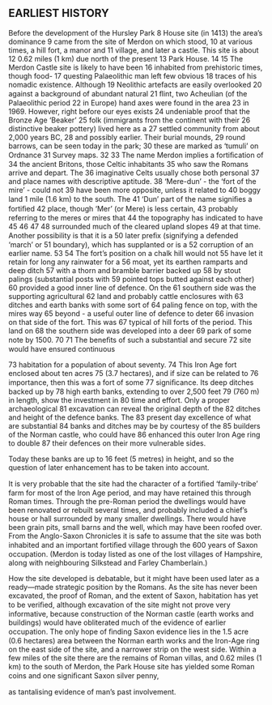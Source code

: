## EARLIEST HISTORY

Before the development of the Hursley Park  8 House site (in 1413) the area’s dominance  9 came from the site of Merdon on which stood, 10 at various times, a hill fort, a manor and 11 village, and later a castle. This site is about 12 0.62 miles (1 km) due north of the present 13 Park House. 14 15 The Merdon Castle site is likely to have been 16 inhabited from prehistoric times, though food- 17 questing Palaeolithic man left few obvious 18 traces of his nomadic existence. Although 19 Neolithic artefacts are easily overlooked 20 against a background of abundant natural 21 ﬂint, two Acheulian (of the Palaeolithic period 22 in Europe) hand axes were found in the area 23 in 1969. However, right before our eyes exists 24 undeniable proof that the Bronze Age ‘Beaker’ 25 folk (immigrants from the continent with their 26 distinctive beaker pottery) lived here as a 27 settled community from about 2,000 years BC, 28 and possibly earlier. Their burial mounds, 29 round barrows, can be seen today in the park; 30 these are marked as ‘tumuli’ on Ordnance 31 Survey maps. 32 33 The name Merdon implies a fortiﬁcation of 34 the ancient Britons, those Celtic inhabitants 35 who saw the Romans arrive and depart. The 36 imaginative Celts usually chose both personal 37 and place names with descriptive aptitude. 38 ‘Mere-dun’ - the ‘fort of the mire’ - could not 39 have been more opposite, unless it related to 40 boggy land 1 mile (1.6 km) to the south. The 41 ‘Dun’ part of the name signiﬁes a fortiﬁed 42 place, though ‘Mer’ (or Mere) is less certain, 43 probably referring to the meres or mires that 44 the topography has indicated to have 45 46 47 48 surrounded much of the cleared upland slopes 49 at that time. Another possibility is that it is a 50 later preﬁx (signifying a defended ‘march’ or 51 boundary), which has supplanted or is a 52 corruption of an earlier name. 53 54 The fort’s position on a chalk hill would not 55 have let it retain for long any rainwater for a 56 moat, yet its earthen ramparts and deep ditch 57 with a thorn and bramble barrier backed up 58 by stout palings (substantial posts with 59 pointed tops butted against each other) 60 provided a good inner line of defence. On the 61 southern side was the supporting agricultural 62 land and probably cattle enclosures with 63 ditches and earth banks with some sort of 64 paling fence on top, with the mires way 65 beyond - a useful outer line of defence to deter 66 invasion on that side of the fort. This was 67 typical of hill forts of the period. This land on 68 the southern side was developed into a deer 69 park of some note by 1500. 70 71 The beneﬁts of such a substantial and secure 72 site would have ensured continuous

73 habitation for a population of about seventy. 74 This Iron Age fort enclosed about ten acres 75 (3.7 hectares), and if size can be related to 76 importance, then this was a fort of some 77 signiﬁcance. Its deep ditches backed up by 78 high earth banks, extending to over 2,500 feet 79 (760 m) in length, show the investment in 80 time and effort. Only a proper archaeological 81 excavation can reveal the original depth of the 82 ditches and height of the defence banks. The 83 present day excellence of what are substantial 84 banks and ditches may be by courtesy of the 85 builders of the Norman castle, who could have 86 enhanced this outer Iron Age ring to double 87 their defences on their more vulnerable sides.

Today these banks are up to 16 feet (5 metres)
in height, and so the question of later
enhancement has to be taken into account.

It is very probable that the site had the
character of a fortiﬁed ‘family-tribe’ farm for
most of the Iron Age period, and may have
retained this through Roman times. Through
the pre-Roman period the dwellings would
have been renovated or rebuilt several times,
and probably included a chief’s house or hall
surrounded by many smaller dwellings. There
would have been grain pits, small barns and
the well, which may have been roofed over.
From the Anglo-Saxon Chronicles it is safe to
assume that the site was both inhabited and
an important fortiﬁed village through the 600
years of Saxon occupation. (Merdon is today
listed as one of the lost villages of Hampshire,
along with neighbouring Silkstead and Farley
Chamberlain.)

How the site developed is debatable, but it
might have been used later as a ready—made
strategic position by the Romans. As the site
has never been excavated, the proof of Roman,
and the extent of Saxon, habitation has yet to
be veriﬁed, although excavation of the site
might not prove very informative, because
construction of the Norman castle (earth
works and buildings) would have obliterated
much of the evidence of earlier occupation.
The only hope of ﬁnding Saxon evidence lies
in the 1.5 acre (0.6 hectares) area between the
Norman earth works and the Iron-Age ring on
the east side of the site, and a narrower strip
on the west side. Within a few miles of the
site there are the remains of Roman villas,
and 0.62 miles (1 km) to the south of Merdon,
the Park House site has yielded some Roman
coins and one signiﬁcant Saxon silver penny,

as tantalising evidence of man’s past
involvement.

